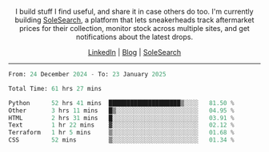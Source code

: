<p align="center">I build stuff I find useful, and share it in case others do too. I'm currently building <a href="https://solesearch.io">SoleSearch</a>, a platform that lets sneakerheads track aftermarket prices for their collection, monitor stock across multiple sites, and get notifications about the latest drops.</p>
<p align="center">
  <a href="https://www.linkedin.com/in/peter-rauscher">LinkedIn</a>
  |
  <a href="https://peterrauscher.com">Blog</a>
  |
  <a href="https://solesearch.io">SoleSearch</a>
</p>
<hr/>
<!--START_SECTION:waka-->

```python
From: 24 December 2024 - To: 23 January 2025

Total Time: 61 hrs 27 mins

Python      52 hrs 41 mins  ████████████████████▒░░░░   81.50 %
Other       3 hrs 11 mins   █▒░░░░░░░░░░░░░░░░░░░░░░░   04.95 %
HTML        2 hrs 31 mins   █░░░░░░░░░░░░░░░░░░░░░░░░   03.91 %
Text        1 hr 22 mins    ▓░░░░░░░░░░░░░░░░░░░░░░░░   02.12 %
Terraform   1 hr 5 mins     ▒░░░░░░░░░░░░░░░░░░░░░░░░   01.68 %
CSS         52 mins         ▒░░░░░░░░░░░░░░░░░░░░░░░░   01.34 %
```

<!--END_SECTION:waka-->

